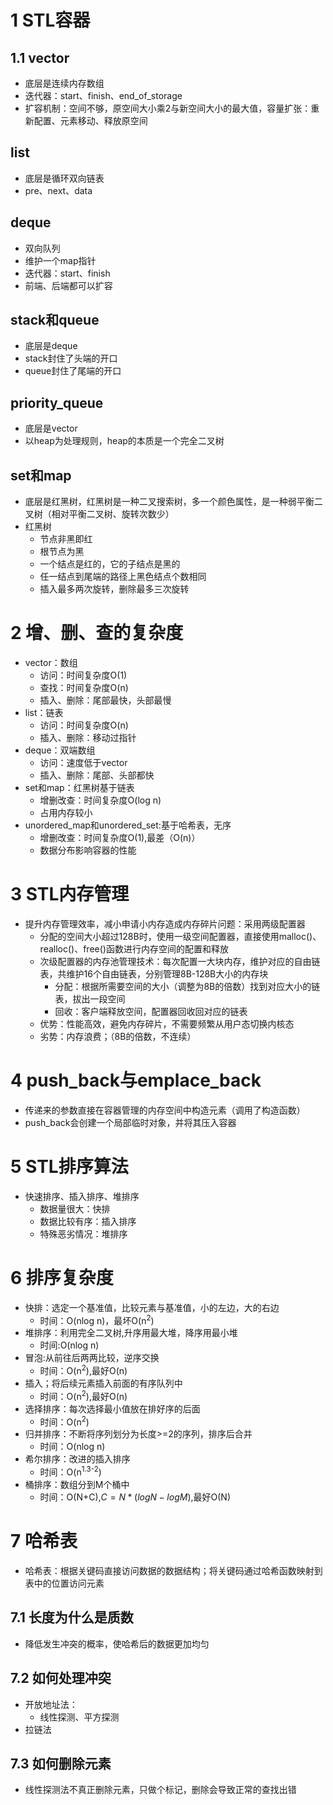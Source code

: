 # 1 STL容器
## 1.1 vector
* 底层是连续内存数组
* 迭代器：start、finish、end_of_storage
* 扩容机制：空间不够，原空间大小乘2与新空间大小的最大值，容量扩张：重新配置、元素移动、释放原空间
## list
* 底层是循环双向链表
* pre、next、data
## deque
* 双向队列
* 维护一个map指针
* 迭代器：start、finish
* 前端、后端都可以扩容
## stack和queue
* 底层是deque
* stack封住了头端的开口
* queue封住了尾端的开口
## priority_queue
* 底层是vector
* 以heap为处理规则，heap的本质是一个完全二叉树
## set和map
* 底层是红黑树，红黑树是一种二叉搜索树，多一个颜色属性，是一种弱平衡二叉树（相对平衡二叉树、旋转次数少）
* 红黑树
  * 节点非黑即红
  * 根节点为黑
  * 一个结点是红的，它的子结点是黑的
  * 任一结点到尾端的路径上黑色结点个数相同
  * 插入最多两次旋转，删除最多三次旋转
# 2 增、删、查的复杂度
* vector：数组
  * 访问：时间复杂度O(1)
  * 查找：时间复杂度O(n) 
  * 插入、删除：尾部最快，头部最慢
* list：链表
  * 访问：时间复杂度O(n)
  * 插入、删除：移动过指针
* deque：双端数组
  * 访问：速度低于vector
  * 插入、删除：尾部、头部都快
* set和map：红黑树基于链表
  * 增删改查：时间复杂度O(log n)
  * 占用内存较小
* unordered_map和unordered_set:基于哈希表，无序
  * 增删改查：时间复杂度O(1),最差（O(n)）
  * 数据分布影响容器的性能
# 3 STL内存管理
* 提升内存管理效率，减小申请小内存造成内存碎片问题：采用两级配置器
  * 分配的空间大小超过128B时，使用一级空间配置器，直接使用malloc()、realloc()、free()函数进行内存空间的配置和释放
  * 次级配置器的内存池管理技术：每次配置一大块内存，维护对应的自由链表，共维护16个自由链表，分别管理8B-128B大小的内存块
    * 分配：根据所需要空间的大小（调整为8B的倍数）找到对应大小的链表，拔出一段空间
    * 回收：客户端释放空间，配置器回收回对应的链表
  * 优势：性能高效，避免内存碎片，不需要频繁从用户态切换内核态
  * 劣势：内存浪费；（8B的倍数，不连续）
# 4 push_back与emplace_back
* 传递来的参数直接在容器管理的内存空间中构造元素（调用了构造函数）
* push_back会创建一个局部临时对象，并将其压入容器
# 5 STL排序算法
* 快速排序、插入排序、堆排序
  * 数据量很大：快排
  * 数据比较有序：插入排序
  * 特殊恶劣情况：堆排序
# 6 排序复杂度
* 快排：选定一个基准值，比较元素与基准值，小的左边，大的右边
  * 时间：O(nlog n)，最坏O(n<sup>2</sup>)
* 堆排序：利用完全二叉树,升序用最大堆，降序用最小堆
  * 时间:O(nlog n)
* 冒泡:从前往后两两比较，逆序交换
  * 时间：O(n<sup>2</sup>),最好O(n)
* 插入；将后续元素插入前面的有序队列中
  * 时间：O(n<sup>2</sup>),最好O(n)
* 选择排序：每次选择最小值放在排好序的后面
  * 时间：O(n<sup>2</sup>)
* 归并排序：不断将序列划分为长度>=2的序列，排序后合并
  * 时间：O(nlog n)
* 希尔排序：改进的插入排序
  * 时间：O(n<sup>1.3-2</sup>)
* 桶排序：数组分到M个桶中
  * 时间：O(N+C),$C=N*(logN-logM)$,最好O(N)
# 7 哈希表
* 哈希表：根据关键码直接访问数据的数据结构；将关键码通过哈希函数映射到表中的位置访问元素
## 7.1 长度为什么是质数
* 降低发生冲突的概率，使哈希后的数据更加均匀
## 7.2 如何处理冲突
* 开放地址法：
  * 线性探测、平方探测
* 拉链法
## 7.3 如何删除元素
* 线性探测法不真正删除元素，只做个标记，删除会导致正常的查找出错